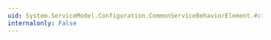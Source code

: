 ```yaml
---
uid: System.ServiceModel.Configuration.CommonServiceBehaviorElement.#ctor
internalonly: False
---
```

